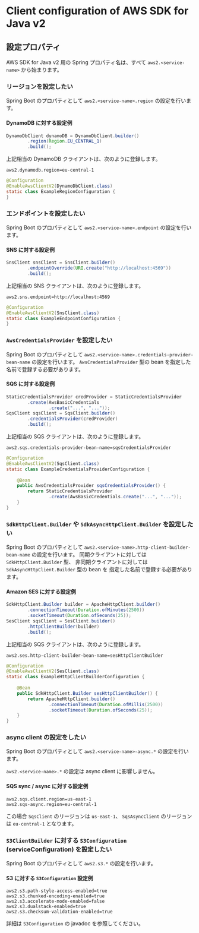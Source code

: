 # Client configuration of AWS SDK for Java v2

## 設定プロパティ

AWS SDK for Java v2 用の Spring プロパティ名は、すべて `aws2.<service-name>` から始まります。

### リージョンを設定したい

Spring Boot のプロパティとして `aws2.<service-name>.region` の設定を行います。

#### DynamoDB に対する設定例

```java
DynamoDbClient dynamoDB = DynamoDbClient.builder()
		.region(Region.EU_CENTRAL_1)
		.build();
```

上記相当の DynamoDB クライアントは、次のように登録します。

```properties
aws2.dynamodb.region=eu-central-1
```

```java
@Configuration
@EnableAwsClientV2(DynamoDbClient.class)
static class ExampleRegionConfiguration {
}
```


### エンドポイントを設定したい

Spring Boot のプロパティとして `aws2.<service-name>.endpoint` の設定を行います。

#### SNS に対する設定例

```java
SnsClient snsClient = SnsClient.builder()
		.endpointOverride(URI.create("http://localhost:4569"))
		.build();
```

上記相当の SNS クライアントは、次のように登録します。

```properties
aws2.sns.endpoint=http://localhost:4569
```

```java
@Configuration
@EnableAwsClientV2(SnsClient.class)
static class ExampleEndpointConfiguration {
}
```


### `AwsCredentialsProvider` を設定したい

Spring Boot のプロパティとして `aws2.<service-name>.credentials-provider-bean-name` の設定を行います。
`AwsCredentialsProvider` 型の bean を指定した名前で登録する必要があります。 

#### SQS に対する設定例

```java
StaticCredentialsProvider credProvider = StaticCredentialsProvider
		.create(AwsBasicCredentials
				.create("...", "..."));
SqsClient sqsClient = SqsClient.builder()
		.credentialsProvider(credProvider)
		.build();
```

上記相当の SQS クライアントは、次のように登録します。

```properties
aws2.sqs.credentials-provider-bean-name=sqsCredentialsProvider
```

```java
@Configuration
@EnableAwsClientV2(SqsClient.class)
static class ExampleCredentialsProviderConfiguration {
	
	@Bean
	public AwsCredentialsProvider sqsCredentialsProvider() {
		return StaticCredentialsProvider
				.create(AwsBasicCredentials.create("...", "..."));
	}
}
```
 
### `SdkHttpClient.Builder` や `SdkAsyncHttpClient.Builder` を設定したい

Spring Boot のプロパティとして `aws2.<service-name>.http-client-builder-bean-name` の設定を行います。
同期クライアントに対しては `SdkHttpClient.Builder` 型、
非同期クライアントに対しては `SdkAsyncHttpClient.Builder` 型の bean を
指定した名前で登録する必要があります。 

#### Amazon SES に対する設定例

```java
SdkHttpClient.Builder builder = ApacheHttpClient.builder()
		.connectionTimeout(Duration.ofMinutes(2500))
		.socketTimeout(Duration.ofSeconds(25));
SesClient sqsClient = SesClient.builder()
		.httpClientBuilder(builder)
		.build();
```

上記相当の SQS クライアントは、次のように登録します。

```properties
aws2.ses.http-client-builder-bean-name=sesHttpClientBuilder
```

```java
@Configuration
@EnableAwsClientV2(SesClient.class)
static class ExampleHttpClientBuilderConfiguration {
	
	@Bean
	public SdkHttpClient.Builder sesHttpClientBuilder() {
		return ApacheHttpClient.builder()
				.connectionTimeout(Duration.ofMillis(2500))
				.socketTimeout(Duration.ofSeconds(25));
	}
}
```
 
 
### async client の設定をしたい

Spring Boot のプロパティとして `aws2.<service-name>-async.*` の設定を行います。

`aws2.<service-name>.*` の設定は async client に影響しません。

#### SQS sync / async に対する設定例

```properties
aws2.sqs.client.region=us-east-1
aws2.sqs-async.region=eu-central-1
```

この場合 `SqsClient` のリージョンは `us-east-1`、
`SqsAsyncClient` のリージョンは `eu-central-1` となります。

### `S3ClientBuilder` に対する `S3Configuration` (serviceConfiguration) を設定したい

Spring Boot のプロパティとして `aws2.s3.*` の設定を行います。

#### S3 に対する `S3Configuration` 設定例

```properties
aws2.s3.path-style-access-enabled=true
aws2.s3.chunked-encoding-enabled=true
aws2.s3.accelerate-mode-enabled=false
aws2.s3.dualstack-enabled=true
aws2.s3.checksum-validation-enabled=true
```

詳細は `S3Configuration` の javadoc を参照してください。
